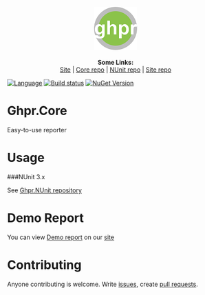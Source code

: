 <p align="center">
  <img src="https://github.com/GHPReporter/GHPReporter.github.io/blob/master/img/logo-small.png?raw=true" alt="Project icon">
  <br><br>
  <b>Some Links:</b><br>
  <a href="https://ghpreporter.github.io/">Site</a> |
  <a href="https://github.com/GHPReporter/Ghpr.Core">Core repo</a> |
  <a href="https://github.com/GHPReporter/Ghpr.NUnit">NUnit repo</a> |
  <a href="https://github.com/GHPReporter/GHPReporter.github.io/">Site repo</a>
</p>

[![Language](http://gh-toprated.info/Badges/LanguageBadge?user=GHPReporter&repo=Ghpr.Core&theme=light&fontWeight=bold)](https://github.com/GHPReporter/Ghpr.Core)
[![Build status](https://ci.appveyor.com/api/projects/status/ix1epmijw6uc780w?svg=true)](https://ci.appveyor.com/project/elv1s42/ghpr-core)
[![NuGet Version](https://img.shields.io/nuget/v/Ghpr.Core.svg)](https://www.nuget.org/packages/Ghpr.Core)

# Ghpr.Core

Easy-to-use reporter

# Usage

###NUnit 3.x

See [Ghpr.NUnit repository](https://github.com/GHPReporter/Ghpr.NUnit#usage)

# Demo Report

You can view [Demo report](http://ghpreporter.github.io/report/) on our [site](http://ghpreporter.github.io/)

# Contributing

Anyone contributing is welcome. Write [issues](https://github.com/GHPReporter/Ghpr.Core/issues), create [pull requests](https://github.com/GHPReporter/Ghpr.Core/pulls).
